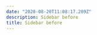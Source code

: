 ```yaml
---
date: "2020-08-20T11:08:17.209Z"
description: Sidebar before
title: Sidebar before
---
```

[//]: # (This a comment)